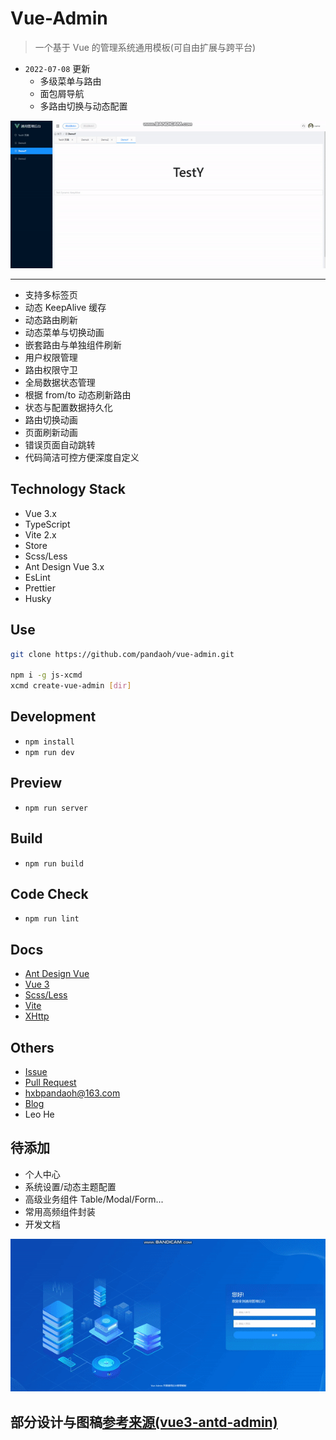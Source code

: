 # Vue-Admin

> 一个基于 Vue 的管理系统通用模板(可自由扩展与跨平台)

* `2022-07-08` 更新
  * 多级菜单与路由
  * 面包屑导航
  * 多路由切换与动态配置

![2022-07-08](./2022_07_08.gif)

------

* 支持多标签页
* 动态 KeepAlive 缓存
* 动态路由刷新
* 动态菜单与切换动画
* 嵌套路由与单独组件刷新
* 用户权限管理
* 路由权限守卫
* 全局数据状态管理
* 根据 from/to 动态刷新路由
* 状态与配置数据持久化
* 路由切换动画
* 页面刷新动画
* 错误页面自动跳转
* 代码简洁可控方便深度自定义

## Technology Stack

* Vue 3.x
* TypeScript
* Vite 2.x
* Store
* Scss/Less
* Ant Design Vue 3.x
* EsLint
* Prettier
* Husky

## Use

```bash
git clone https://github.com/pandaoh/vue-admin.git

npm i -g js-xcmd
xcmd create-vue-admin [dir]
```

## Development

* `npm install`
* `npm run dev`

## Preview

* `npm run server`

## Build

* `npm run build`

## Code Check

* `npm run lint`

## Docs

* [Ant Design Vue](https://antdv.com/components/overview-cn/)
* [Vue 3](https://v3.cn.vuejs.org/guide/introduction.html)
* [Scss/Less](https://a.biugle.cn/sass_scss_less/)
* [Vite](https://cn.vitejs.dev/guide/)
* [XHttp](https://www.npmjs.com/package/js-xhttp)

## Others

* [Issue](https://github.com/pandaoh/vue-admin/issues)
* [Pull Request](https://github.com/pandaoh/vue-admin/pulls)
* [hxbpandaoh@163.com](mailto:hxbpandaoh@163.com)
* [Blog](http://a.biugle.cn)
* Leo He

## 待添加

* 个人中心
* 系统设置/动态主题配置
* 高级业务组件 Table/Modal/Form...
* 常用高频组件封装
* 开发文档

![2022-5-12](./readme.gif)

## 部分设计与图稿[参考来源(vue3-antd-admin)](https://github.com/llyyayx/vue3-antd-admin)
